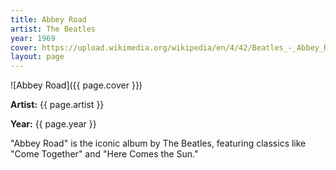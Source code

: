```yaml
---
title: Abbey Road
artist: The Beatles
year: 1969
cover: https://upload.wikimedia.org/wikipedia/en/4/42/Beatles_-_Abbey_Road.jpg
layout: page
---
```


![Abbey Road]({{ page.cover }})

**Artist:** {{ page.artist }}

**Year:** {{ page.year }}

"Abbey Road" is the iconic album by The Beatles, featuring classics like "Come Together" and "Here Comes the Sun."